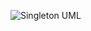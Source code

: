 ![Singleton UML](https://github.com/ludmila-chagas/bertoti/assets/81494654/bac7e148-2b8e-426e-bd94-02639bb171f4)
